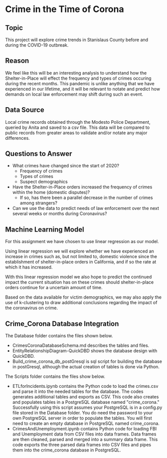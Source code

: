 # Crime in the Time of Corona
## Topic

This project will explore crime trends in Stanislaus County before and during the COVID-19 outbreak.

## Reason

We feel like this will be an interesting analysis to understand how the Shelter-in-Place will effect the frequency and types of crimes occuring during the recent months.  This pandemic is unlike anything that we have experienced in our lifetime, and it will be relevant to notate and predict how demands on local law enforcement may shift during such an event.

## Data Source

Local crime records obtained through the Modesto Police Department, queried by Anita and saved to a csv file.  This data will be compared to public records from greater areas to validate and/or notate any major differences.

## Questions to Answer

- What crimes have changed since the start of 2020?
  - Frequency of crimes
  - Types of crimes
  - Suspect demographics
- Have the Shelter-in-Place orders increased the frequency of crimes within the home (domestic disputes)?
  - If so, has there been a parallel decrease in the number of crimes among strangers?
- Can we use the data to predict needs of law enforcement over the next several weeks or months during Coronavirus?

## Machine Learning Model
For this assignment we have chosen to use linear regression as our model. 

Using linear regression we will explore whether we have experienced an increase in crimes such as, but not limited to, domestic violence since the establishment of shelter-in-place orders in California, and if so the rate at which it has increased. 

With this linear regression model we also hope to predict the continued impact the current situation has on these crimes should shelter-in-place orders continue for a uncertain amount of time. 

Based on the data available for victim demographics, we may also apply the use of k-clustering to draw additional conclusions regarding the impact of the coronavirus on crime. 

## Crime_Corona Database Integration
The Database folder contains the files shown below.

- CrimesCoronaDatabaseSchema.md describes the tables and files.
- EntityRelationshipDiagram-QuickDBD shows the database design with QuickDBD.
- Build_crime_corona_db_postGresql is sql script for building the database in postGresql, although the actual creation of tables is done via Python.

The Scripts folder contains the files show below.

- ETLforIncidents.ipynb contains the Python code to load the crimes.csv and parse it into the needed tables for the database. The codes generates  additional tables and exports as CSV. This code also creates and populates tables in a PostgreSQL database named "crime_corona." Successfully using this script assumes your PostgreSQL is in a config.py file stored in the Database folder. You do need the password to your own PostgreSQL server in order to populate the tables. You will first need to create an empty database in PostgreSQL named crime_corona.
- CrimesAndUnemployment.ipynb contains Python code for loading FBI and Unemployment data from CSV files into data frames. Data frames are then cleaned,  parsed and merged into a summary data frame. This code  exports the three parsed data frames into CSV files and pipes them into the crime_corona database in PostgreSQL.